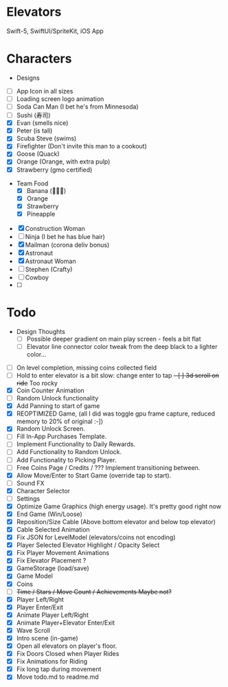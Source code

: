 # Elevators
Swift-5, SwiftUI/SpriteKit, iOS App

# Characters
- Designs
 - [ ] App Icon in all sizes
 - [ ] Loading screen logo animation
- [ ] Soda Can Man (I bet he's from Minnesoda)
- [ ] Sushi (寿司)
- [x] Evan (smells nice)
- [x] Peter (is tall)
- [x] Scuba Steve (swims)
- [x] Firefighter (Don't invite this man to a cookout)
- [x] Goose (Quack)
- [x] Orange (Orange, with extra pulp)
- [x] Strawberry (gmo certified)
- Team Food
  - [x] Banana (🍌🦍🥵)
  - [x] Orange
  - [x] Strawberry
  - [x] Pineapple
- [x] Construction Woman
- [ ] Ninja (I bet he has blue hair)
- [x] Mailman (corona deliv bonus)
- [x] Astronaut
- [x] Astronaut Woman
- [ ] Stephen (Crafty)
- [ ] Cowboy
- [ ] 

# Todo
- Design Thoughts
  - [ ] Possible deeper gradient on main play screen - feels a bit flat
  - [ ] Elevator line connector color tweak from the deep black to a lighter color...
- [ ] On level completion, missing coins collected field
- [ ] Hold to enter elevator is a bit slow: change enter to tap
~~- [ ] 3d scroll on ride~~ Too rocky
- [x] Coin Counter Animation
- [ ] Random Unlock functionality
- [x] Add Panning to start of game
- [x] REOPTIMIZED Game, (all I did was toggle gpu frame capture, reduced memory to 20% of original :-])
- [x] Random Unlock Screen.
- [ ] Fill In-App Purchases Template.
- [ ] Implement Functionality to Daily Rewards.
- [ ] Add Functionality to Random Unlock.
- [ ] Add Functionality to Picking Player.
- [ ] Free Coins Page / Credits / ??? Implement transitioning between.
- [x] Allow Move/Enter to Start Game (override tap to start).
- [ ] Sound FX
- [x] Character Selector
- [ ] Settings
- [x] Optimize Game Graphics (high energy usage). It's pretty good right now
- [x] End Game (Win/Loose)
- [x] Reposition/Size Cable (Above bottom elevator and below top elevator)
- [x] Cable Selected Animation
- [x] Fix JSON for LevelModel (elevators/coins not encoding)
- [x] Player Selected Elevator Highlight / Opacity Select
- [x] Fix Player Movement Animations
- [x] Fix Elevator Placement ?
- [x] GameStorage (load/save)
- [x] Game Model
- [x] Coins
- [ ] ~~Time / Stars / Move Count / Achievements      Maybe not?~~
- [x] Player Left/Right
- [x] Player Enter/Exit
- [x] Animate Player Left/Right
- [x] Animate Player+Elevator Enter/Exit
- [x] Wave Scroll
- [x] Intro scene (in-game)
- [x] Open all elevators on player's floor.
- [x] Fix Doors Closed when Player Rides
- [x] Fix Animations for Riding
- [x] Fix long tap during movement
- [x] Move todo.md to readme.md
